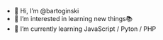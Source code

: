 - 👋 Hi, I’m @bartoginski
- 👀 I’m interested in learning new things📚
- 🌱 I’m currently learning JavaScript / Pyton / PHP

<!---
bartoginski/bartoginski is a ✨ special ✨ repository because its `README.md` (this file) appears on your GitHub profile.
You can click the Preview link to take a look at your changes.
--->
